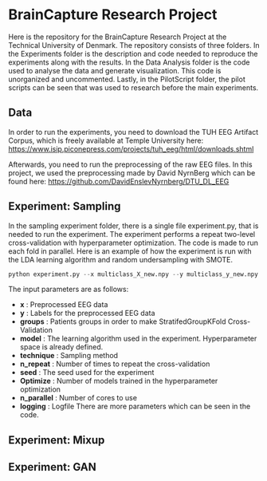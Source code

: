 # BrainCapture Research Project
Here is the repository for the BrainCapture Research Project at the Technical University of Denmark.
The repository consists of three folders. In the Experiments folder is the description and code needed to reproduce the experiments along with the results. In the Data Analysis folder is the code used to analyse the data and generate visualization. This code is unorganized and uncommented. Lastly, in the PilotScript folder, the pilot scripts can be seen that was used to research before the main experiments.

## Data
In order to run the experiments, you need to download the TUH EEG Artifact Corpus, which is freely available at Temple University here: https://www.isip.piconepress.com/projects/tuh_eeg/html/downloads.shtml

Afterwards, you need to run the preprocessing of the raw EEG files. In this project, we used the preprocessing made by David NyrnBerg which can be found here: https://github.com/DavidEnslevNyrnberg/DTU_DL_EEG

## Experiment: Sampling
In the sampling experiment folder, there is a single file experiment.py, that is needed to run the experiment. The experiment performs a repeat two-level cross-validation with hyperparameter optimization. The code is made to run each fold in parallel. Here is an example of how the experiment is run with the LDA learning algorithm and random undersampling with SMOTE.

```python
python experiment.py --x multiclass_X_new.npy --y multiclass_y_new.npy --groups multiclass_patients_new.npy --model LDA --technique 4 --n_repeats 5 --seed 55784899 --optimize 25 --n_parallel 25 --logging LDA_4_16-06-21_12-14-22.out
```
The input parameters are as follows:
- **x** : Preprocessed EEG data
- **y** : Labels for the preprocessed EEG data
- **groups** : Patients groups in order to make StratifedGroupKFold Cross-Validation
- **model** : The learning algorithm used in the experiment. Hyperparameter space is already defined.
- **technique** : Sampling method
- **n_repeat** : Number of times to repeat the cross-validation
- **seed** : The seed used for the experiment
- **Optimize** : Number of models trained in the hyperparameter optimization
- **n_parallel** : Number of cores to use
- **logging** : Logfile
There are more parameters which can be seen in the code.


## Experiment: Mixup

## Experiment: GAN
